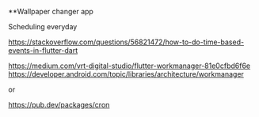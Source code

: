 **Wallpaper changer app

Scheduling everyday

https://stackoverflow.com/questions/56821472/how-to-do-time-based-events-in-flutter-dart

https://medium.com/vrt-digital-studio/flutter-workmanager-81e0cfbd6f6e
https://developer.android.com/topic/libraries/architecture/workmanager

or 

https://pub.dev/packages/cron
